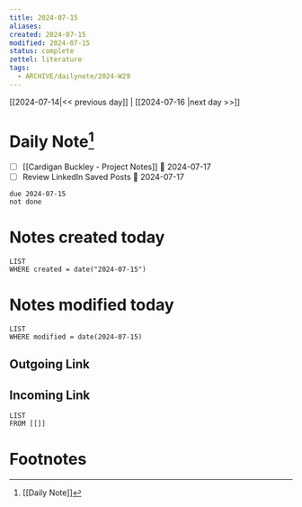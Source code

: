 ```yaml
---
title: 2024-07-15
aliases: 
created: 2024-07-15
modified: 2024-07-15
status: complete
zettel: literature
tags:
  - ARCHIVE/dailynote/2024-W29
---
```


[[2024-07-14|<< previous day]] | [[2024-07-16 |next day >>]]

# Daily Note[^1]
- [ ] [[Cardigan Buckley - Project Notes]] 📅 2024-07-17
- [ ] Review LinkedIn Saved Posts 📅 2024-07-17
```tasks
due 2024-07-15
not done
```
# Notes created today
```dataview
LIST
WHERE created = date("2024-07-15")
```
# Notes modified today
```dataview
LIST
WHERE modified = date(2024-07-15)
```
## Outgoing Link

## Incoming Link
```dataview
LIST
FROM [[]]
```
# Footnotes

[^1]: [[Daily Note]]